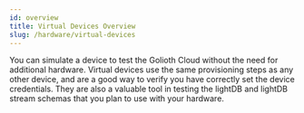 ```yaml
---
id: overview
title: Virtual Devices Overview
slug: /hardware/virtual-devices
---
```


You can simulate a device to test the Golioth Cloud without the need for additional hardware. Virtual devices use the same provisioning steps as any other device, and are a good way to verify you have correctly set the device credentials. They are also a valuable tool in testing the lightDB and lightDB stream schemas that you plan to use with your hardware.